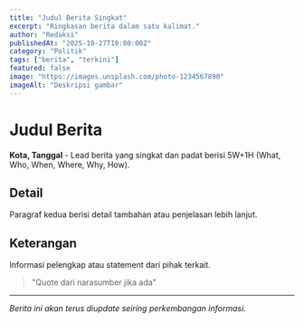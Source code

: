 ```yaml
---
title: "Judul Berita Singkat"
excerpt: "Ringkasan berita dalam satu kalimat."
author: "Redaksi"
publishedAt: "2025-10-27T10:00:00Z"
category: "Politik"
tags: ["berita", "terkini"]
featured: false
image: "https://images.unsplash.com/photo-1234567890"
imageAlt: "Deskripsi gambar"
---
```


# Judul Berita

**Kota, Tanggal** - Lead berita yang singkat dan padat berisi 5W+1H (What, Who, When, Where, Why, How).

## Detail

Paragraf kedua berisi detail tambahan atau penjelasan lebih lanjut.

## Keterangan

Informasi pelengkap atau statement dari pihak terkait.

> "Quote dari narasumber jika ada"

---
*Berita ini akan terus diupdate seiring perkembangan informasi.*
